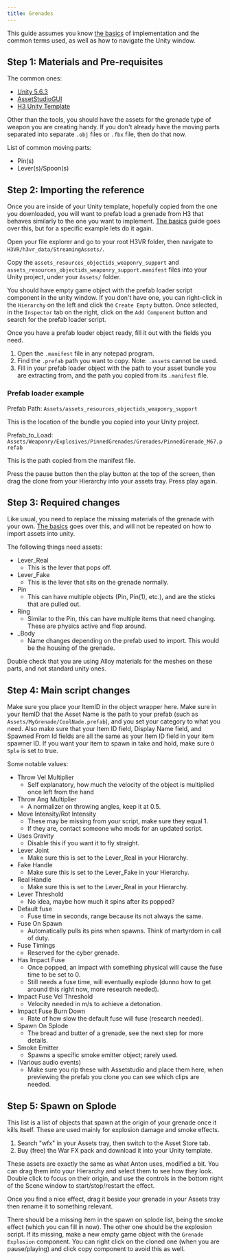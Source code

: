 ```yaml
---
title: Grenades
---
```


This guide assumes you know [the basics](the_basics.md) of implementation and the common terms used, as well as how to navigate the Unity window.

## Step 1: Materials and Pre-requisites

The common ones:

- [Unity 5.6.3](https://unity3d.com/get-unity/download/archive)
- [AssetStudioGUI](https://drive.google.com/file/d/18P59DJL0tGRSTXaxXknVl9lFiLJ27Y_v/view)
- [H3 Unity Template](https://drive.google.com/file/d/1bRHZrJxgPmE1PJGR_ty3i78mBfLTZQiB/view?usp=sharing)

Other than the tools, you should have the assets for the grenade type of weapon you are creating handy. If you don't already have the moving parts separated into separate `.obj` files or `.fbx` file, then do that now.

List of common moving parts:

- Pin(s)
- Lever(s)/Spoon(s)

## Step 2: Importing the reference

Once you are inside of your Unity template, hopefully copied from the one you downloaded, you will want to prefab load a grenade from H3 that behaves similarly to the one you want to implement. [The basics](the_basics.md) guide goes over this, but for a specific example lets do it again.

Open your file explorer and go to your root H3VR folder, then navigate to `H3VR/h3vr_data/StreamingAssets/`.

Copy the `assets_resources_objectids_weaponry_support` and `assets_resources_objectids_weaponry_support.manifest` files into your Unity project, under your `Assets/` folder.

You should have empty game object with the prefab loader script component in the unity window. If you don't have one, you can right-click in the `Hierarchy` on the left and click the `Create Empty` button. Once selected, in the `Inspector` tab on the right, click on the `Add Component` button and search for the prefab loader script.

Once you have a prefab loader object ready, fill it out with the fields you need.

1. Open the `.manifest` file in any notepad program.
2. Find the `.prefab` path you want to copy. Note: `.asset`s cannot be used.
3. Fill in your prefab loader object with the path to your asset bundle you are extracting from, and the path you copied from its `.manifest` file.

### Prefab loader example

Prefab Path: `Assets/assets_resources_objectids_weaponry_support`

This is the location of the bundle you copied into your Unity project.

Prefab_to_Load: `Assets/Weaponry/Explosives/PinnedGrenades/Grenades/PinnedGrenade_M67.prefab`

This is the path copied from the manifest file.

Press the pause button then the play button at the top of the screen, then drag the clone from your Hierarchy into your assets tray. Press play again.

## Step 3: Required changes

Like usual, you need to replace the missing materials of the grenade with your own. [The basics](the_basics.md) goes over this, and will not be repeated on how to import assets into unity.

The following things need assets:

- Lever_Real
  - This is the lever that pops off.
- Lever_Fake
  - This is the lever that sits on the grenade normally.
- Pin
  - This can have multiple objects (Pin, Pin(1), etc.), and are the sticks that are pulled out.
- Ring
  - Similar to the Pin, this can have multiple items that need changing. These are physics active and flop around.
- _Body
  - Name changes depending on the prefab used to import. This would be the housing of the grenade.

Double check that you are using Alloy materials for the meshes on these parts, and not standard unity ones.

## Step 4: Main script changes

Make sure you place your ItemID in the object wrapper here. Make sure in your ItemID that the Asset Name is the path to your prefab (such as `Assets/MyGrenade/CoolNade.prefab`), and you set your category to what you need. Also make sure that your Item ID field, Display Name field, and Spawned From Id fields are all the same as your Item ID field in your item spawner ID. If you want your item to spawn in take and hold, make sure `O Sple` is set to true.

Some notable values:

- Throw Vel Multiplier
  - Self explanatory, how much the velocity of the object is multiplied once left from the hand
- Throw Ang Multiplier
  - A normalizer on throwing angles, keep it at 0.5.
- Move Intensity/Rot Intensity
  - These may be missing from your script, make sure they equal 1.
  - If they are, contact someone who mods for an updated script.
- Uses Gravity
  - Disable this if you want it to fly straight.
- Lever Joint
  - Make sure this is set to the Lever_Real in your Hierarchy.
- Fake Handle
  - Make sure this is set to the Lever_Fake in your Hierarchy.
- Real Handle
  - Make sure this is set to the Lever_Real in your Hierarchy.
- Lever Threshold
  - No idea, maybe how much it spins after its popped?
- Default fuse
  - Fuse time in seconds, range because its not always the same.
- Fuse On Spawn
  - Automatically pulls its pins when spawns. Think of martyrdom in call of duty.
- Fuse Timings
  - Reserved for the cyber grenade.
- Has Impact Fuse
  - Once popped, an impact with something physical will cause the fuse time to be set to 0.
  - Still needs a fuse time, will eventually explode (dunno how to get around this right now, more research needed).
- Impact Fuse Vel Threshold
  - Velocity needed in m/s to achieve a detonation.
- Impact Fuse Burn Down
  - Rate of how slow the default fuse will fuse (research needed).
- Spawn On Splode
  - The bread and butter of a grenade, see the next step for more details.
- Smoke Emitter
  - Spawns a specific smoke emitter object; rarely used.
- (Various audio events)
  - Make sure you rip these with Assetstudio and place them here, when previewing the prefab you clone you can see which clips are needed.

## Step 5: Spawn on Splode

This list is a list of objects that spawn at the origin of your grenade once it kills itself. These are used mainly for explosion damage and smoke effects.

1. Search "wfx" in your Assets tray, then switch to the Asset Store tab.
2. Buy (free) the War FX pack and download it into your Unity template.

These assets are exactly the same as what Anton uses, modified a bit. You can drag them into your Hierarchy and select them to see how they look. Double click to focus on their origin, and use the controls in the bottom right of the Scene window to start/stop/restart the effect.

Once you find a nice effect, drag it beside your grenade in your Assets tray then rename it to something relevant.

There should be a missing item in the spawn on splode list, being the smoke effect (which you can fill in now). The other one should be the explosion script. If its missing, make a new empty game object with the `Grenade Explosion` component. You can right click on the cloned one (when you are pause/playing) and click copy component to avoid this as well.
